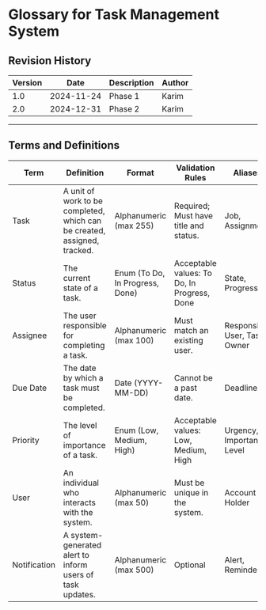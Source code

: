 # Glossary for Task Management System

## Revision History

| Version | Date       | Description | Author |
|---------|------------|-------------|--------|
| 1.0     | 2024-11-24 | Phase 1     | Karim  |
| 2.0     | 2024-12-31 | Phase 2     | Karim  |

---

## Terms and Definitions

| Term       | Definition                                                                 | Format                 | Validation Rules                  | Aliases                  |
|------------|-----------------------------------------------------------------------------|------------------------|-----------------------------------|--------------------------|
| Task       | A unit of work to be completed, which can be created, assigned, tracked.   | Alphanumeric (max 255) | Required; Must have title and status. | Job, Assignment         |
| Status     | The current state of a task.                                               | Enum (To Do, In Progress, Done) | Acceptable values: To Do, In Progress, Done | State, Progress         |
| Assignee   | The user responsible for completing a task.                                | Alphanumeric (max 100) | Must match an existing user.      | Responsible User, Task Owner |
| Due Date   | The date by which a task must be completed.                                | Date (YYYY-MM-DD)      | Cannot be a past date.            | Deadline                 |
| Priority   | The level of importance of a task.                                         | Enum (Low, Medium, High) | Acceptable values: Low, Medium, High | Urgency, Importance Level |
| User       | An individual who interacts with the system.                               | Alphanumeric (max 50)  | Must be unique in the system.     | Account Holder           |
| Notification | A system-generated alert to inform users of task updates.                | Alphanumeric (max 500) | Optional                          | Alert, Reminder          |
